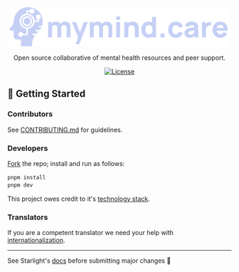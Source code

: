 <p align="center">
  <a href="https://mymind.care">
    <picture>
      <source media="(prefers-color-scheme: dark)" srcset="https://raw.githubusercontent.com/bayrock/mymind.care/main/public/logo.svg">
      <source media="(prefers-color-scheme: light)" srcset="https://raw.githubusercontent.com/bayrock/mymind.care/main/public/logo-light.svg">
      <img alt="mymind.care" src="https://raw.githubusercontent.com/bayrock/mymind.care/main/public/logo.svg">
    </picture>
  </a>
</p>

<p align="center">
   Open source collaborative of mental health resources and peer support.
</p>

<p align="center">
    <a href="https://github.com/bayrock/mymind.care/blob/main/LICENSE"><img src="https://img.shields.io/github/license/bayrock/mymind.care?color=7287FD&style=flat-square" alt="License"></a>
</p>

## 🚀 Getting Started

### Contributors
See [CONTRIBUTING.md](https://github.com/bayrock/mymind.care/blob/main/CONTRIBUTING.md) for guidelines.

### Developers
[Fork](https://github.com/bayrock/mymind.care/fork) the repo; install and run as follows:
```bash
pnpm install
pnpm dev
```
This project owes credit to it's [technology stack](https://mymind.care/stack).
### Translators
If you are a competent translator we need your help with [internationalization](https://starlight.astro.build/guides/i18n/).

---

See Starlight's [docs](https://starlight.astro.build/getting-started/) before submitting major changes 🧠
